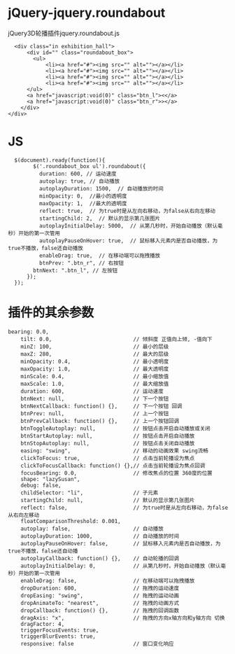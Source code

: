 # jQuery-jquery.roundabout
jQuery3D轮播插件jquery.roundabout.js
  
  
 
      <div class="in exhibition_hall">
	      <div id="" class="roundabout_box">
		    <ul>
			    <li><a href="#"><img src="" alt=""></a></li>
			    <li><a href="#"><img src="" alt=""></a></li>
			    <li><a href="#"><img src="" alt=""></a></li>
			    <li><a href="#"><img src="" alt=""></a></li>
		  </ul>
		  <a href="javascript:void(0)" class="btn_l"><</a>
		  <a href="javascript:void(0)" class="btn_r">></a>
	    </div>
    </div>
    
    
# JS
      $(document).ready(function(){
		    $('.roundabout_box ul').roundabout({
			  duration: 600, // 运动速度
			  autoplay: true, // 自动播放
			  autoplayDuration: 1500,  // 自动播放的时间
			  minOpacity: 0,  //最小的透明度
			  maxOpacity: 1,  //最大的透明度
			  reflect: true,  // 为true时是从左向右移动，为false从右向左移动
			  startingChild: 2,  // 默认的显示第几张图片
			  autoplayInitialDelay: 5000,  // 从第几秒时，开始自动播放（默认毫秒）开始的第一次管用
			  autoplayPauseOnHover: true,  // 鼠标移入元素内是否自动播放，为true不播放，false还自动播放
			  enableDrag: true,  // 在移动端可以拖拽播放
			  btnPrev: ".btn_r", // 右按钮
    		btnNext: ".btn_l", // 左按钮
		  });
	  });
# 插件的其余参数

    bearing: 0.0,						
		tilt: 0.0,							// 倾斜度 正值向上倾, -值向下
		minZ: 100,							// 最小的层级
		maxZ: 280,							// 最大的层级
		minOpacity: 0.4,					// 最小透明度
		maxOpacity: 1.0,					// 最大透明度
		minScale: 0.4,						// 最小缩放值
		maxScale: 1.0,						// 最大缩放值
		duration: 600,						// 运动速度
		btnNext: null,						// 下一个按钮
		btnNextCallback: function() {},		// 下一个按钮 回调
		btnPrev: null,						// 上一个按钮
		btnPrevCallback: function() {},		// 上一个按钮回调
		btnToggleAutoplay: null,			// 按钮点击开启自动播放或关闭
		btnStartAutoplay: null,				// 按钮点击开启自动播放
		btnStopAutoplay: null,				// 按钮点击关闭自动播放
		easing: "swing",					// 移动的动画效果 swing流畅
		clickToFocus: true,					// 点击当前轮播设为焦点
		clickToFocusCallback: function() {},// 点击当前轮播设为焦点回调
		focusBearing: 0.0,					// 修改焦点的位置 360度的位置
		shape: "lazySusan",
		debug: false,
		childSelector: "li",				// 子元素
		startingChild: null,				// 默认的显示第几张图片
		reflect: false,						// 为true时是从左向右移动，为false从右向左移动
		floatComparisonThreshold: 0.001,
		autoplay: false,					// 自动播放
		autoplayDuration: 1000,				// 自动播放的时间
		autoplayPauseOnHover: false,		// 鼠标移入元素内是否自动播放，为true不播放，false还自动播
		autoplayCallback: function() {},	// 自动轮播的回调
		autoplayInitialDelay: 0,			// 从第几秒时，开始自动播放（默认毫秒）开始的第一次管用
		enableDrag: false,					// 在移动端可以拖拽播放
		dropDuration: 600,					// 拖拽的运动速度
		dropEasing: "swing",				// 拖拽的运动动画
		dropAnimateTo: "nearest",			// 拖拽的动画方式
		dropCallback: function() {},		// 拖拽的回调函数
		dragAxis: "x",						// 拖拽的方向x轴方向和y轴方向 切换
		dragFactor: 4,
		triggerFocusEvents: true,			
		triggerBlurEvents: true,
		responsive: false					// 窗口变化响应
